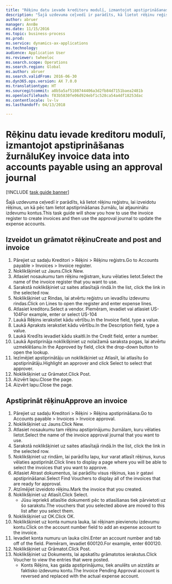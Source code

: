 ```yaml
--- 
title: "Rēķinu datu ievade kreditoru modulī, izmantojot apstiprināšanas žurnālu"
description: "Šajā uzdevuma ceļvedī ir parādīts, kā lietot rēķinu reģistru, lai izveidotu rēķinus, un kā pēc tam lietot apstiprināšanas žurnālu, lai atjauninātu izdevumu kontus."
author: abruer
manager: AnnBe
ms.date: 11/15/2016
ms.topic: business-process
ms.prod: 
ms.service: dynamics-ax-applications
ms.technology: 
audience: Application User
ms.reviewer: twheeloc
ms.search.scope: Operations
ms.search.region: Global
ms.author: abruer
ms.search.validFrom: 2016-06-30
ms.dyn365.ops.version: AX 7.0.0
ms.translationtype: HT
ms.sourcegitcommit: a8b5a5af5108744406a3d2fb84d7151baea2481b
ms.openlocfilehash: f83b5830fe06d924ebf1c528ca54a4df18253dac
ms.contentlocale: lv-lv
ms.lasthandoff: 04/13/2018

---
```

# <a name="key-invoice-data-into-accounts-payable-using-an-approval-journal"></a><span data-ttu-id="7821e-103">Rēķinu datu ievade kreditoru modulī, izmantojot apstiprināšanas žurnālu</span><span class="sxs-lookup"><span data-stu-id="7821e-103">Key invoice data into accounts payable using an approval journal</span></span>

[!INCLUDE [task guide banner](../../includes/task-guide-banner.md)]

<span data-ttu-id="7821e-104">Šajā uzdevuma ceļvedī ir parādīts, kā lietot rēķinu reģistru, lai izveidotu rēķinus, un kā pēc tam lietot apstiprināšanas žurnālu, lai atjauninātu izdevumu kontus.</span><span class="sxs-lookup"><span data-stu-id="7821e-104">This task guide will show you how to use the invoice register to create invoices and then use the approval journal to update the expense accounts.</span></span>


## <a name="create-and-post-and-invoice"></a><span data-ttu-id="7821e-105">Izveidot un grāmatot rēķinu</span><span class="sxs-lookup"><span data-stu-id="7821e-105">Create and post and invoice</span></span>
1. <span data-ttu-id="7821e-106">Pārejiet uz sadaļu Kreditori > Rēķini > Rēķinu reģistrs.</span><span class="sxs-lookup"><span data-stu-id="7821e-106">Go to Accounts payable > Invoices > Invoice register.</span></span>
2. <span data-ttu-id="7821e-107">Noklikšķiniet uz Jauns.</span><span class="sxs-lookup"><span data-stu-id="7821e-107">Click New.</span></span>
3. <span data-ttu-id="7821e-108">Atlasiet nosaukumu tam rēķinu reģistram, kuru vēlaties lietot.</span><span class="sxs-lookup"><span data-stu-id="7821e-108">Select the name of the invoice register that you want to use.</span></span>
4. <span data-ttu-id="7821e-109">Sarakstā noklikšķiniet uz saites atlasītajā rindā.</span><span class="sxs-lookup"><span data-stu-id="7821e-109">In the list, click the link in the selected row.</span></span>
5. <span data-ttu-id="7821e-110">Noklikšķiniet uz Rindas, lai atvērtu reģistru un ievadītu izdevumu rindas.</span><span class="sxs-lookup"><span data-stu-id="7821e-110">Click on Lines to open the register and enter expense lines.</span></span>
6. <span data-ttu-id="7821e-111">Atlasiet kreditoru.</span><span class="sxs-lookup"><span data-stu-id="7821e-111">Select a vendor.</span></span> <span data-ttu-id="7821e-112">Piemēram, ievadiet vai atlasiet US-104</span><span class="sxs-lookup"><span data-stu-id="7821e-112">For example, enter or select US-104</span></span>
7. <span data-ttu-id="7821e-113">Laukā Rēķins ierakstiet kādu vērtību.</span><span class="sxs-lookup"><span data-stu-id="7821e-113">In the Invoice field, type a value.</span></span>
8. <span data-ttu-id="7821e-114">Laukā Apraksts ierakstiet kādu vērtību.</span><span class="sxs-lookup"><span data-stu-id="7821e-114">In the Description field, type a value.</span></span>
9. <span data-ttu-id="7821e-115">Laukā Kredīts ievadiet kādu skaitli.</span><span class="sxs-lookup"><span data-stu-id="7821e-115">In the Credit field, enter a number.</span></span>
10. <span data-ttu-id="7821e-116">Laukā Apstiprināja noklikšķiniet uz nolaižamā saraksta pogas, lai atvērtu uzmeklēšanu.</span><span class="sxs-lookup"><span data-stu-id="7821e-116">In the Approved by field, click the drop-down button to open the lookup.</span></span>
11. <span data-ttu-id="7821e-117">Iezīmējiet apstiprinātāju un noklikšķiniet uz Atlasīt, lai atlasītu šo apstiprinātāju.</span><span class="sxs-lookup"><span data-stu-id="7821e-117">Highlight an approver and click Select to select that approver.</span></span>
12. <span data-ttu-id="7821e-118">Noklikšķiniet uz Grāmatot.</span><span class="sxs-lookup"><span data-stu-id="7821e-118">Click Post.</span></span>
13. <span data-ttu-id="7821e-119">Aizvērt lapu.</span><span class="sxs-lookup"><span data-stu-id="7821e-119">Close the page.</span></span>
14. <span data-ttu-id="7821e-120">Aizvērt lapu.</span><span class="sxs-lookup"><span data-stu-id="7821e-120">Close the page.</span></span>

## <a name="approve-an-invoice"></a><span data-ttu-id="7821e-121">Apstiprināt rēķinu</span><span class="sxs-lookup"><span data-stu-id="7821e-121">Approve an invoice</span></span>
1. <span data-ttu-id="7821e-122">Pārejiet uz sadaļu Kreditori > Rēķini > Rēķina apstiprināšana.</span><span class="sxs-lookup"><span data-stu-id="7821e-122">Go to Accounts payable > Invoices > Invoice approval.</span></span>
2. <span data-ttu-id="7821e-123">Noklikšķiniet uz Jauns.</span><span class="sxs-lookup"><span data-stu-id="7821e-123">Click New.</span></span>
3. <span data-ttu-id="7821e-124">Atlasiet nosaukumu tam rēķinu apstiprinājumu žurnālam, kuru vēlaties lietot.</span><span class="sxs-lookup"><span data-stu-id="7821e-124">Select the name of the invoice approval journal that you want to use.</span></span>
4. <span data-ttu-id="7821e-125">Sarakstā noklikšķiniet uz saites atlasītajā rindā.</span><span class="sxs-lookup"><span data-stu-id="7821e-125">In the list, click the link in the selected row.</span></span>
5. <span data-ttu-id="7821e-126">Noklikšķiniet uz rindām, lai parādītu lapu, kur varat atlasīt rēķinus, kurus vēlaties apstiprināt.</span><span class="sxs-lookup"><span data-stu-id="7821e-126">Click lines to display a page where you will be able to select the invoices that you want to approve.</span></span>
6. <span data-ttu-id="7821e-127">Atlasiet Atrast dokumentus, lai parādītu visus rēķinus, kas ir gatavi apstiprināšanai.</span><span class="sxs-lookup"><span data-stu-id="7821e-127">Select Find Vouchers to display all of the invoices that are ready for approval.</span></span>
7. <span data-ttu-id="7821e-128">Atzīmējiet izveidoto rēķinu.</span><span class="sxs-lookup"><span data-stu-id="7821e-128">Mark the invoice that you created.</span></span>
8. <span data-ttu-id="7821e-129">Noklikšķiniet uz Atlasīt.</span><span class="sxs-lookup"><span data-stu-id="7821e-129">Click Select.</span></span>
    * <span data-ttu-id="7821e-130">Jūsu iepriekš atlasītie dokumenti pēc to atlasīšanas tiek pārvietoti uz šo sarakstu.</span><span class="sxs-lookup"><span data-stu-id="7821e-130">The vouchers that you selected above are moved to this list after you select them.</span></span>  
9. <span data-ttu-id="7821e-131">Noklikšķiniet uz OK.</span><span class="sxs-lookup"><span data-stu-id="7821e-131">Click OK.</span></span>
10. <span data-ttu-id="7821e-132">Noklikšķiniet uz konta numura lauka, lai rēķinam pievienotu izdevumu kontu.</span><span class="sxs-lookup"><span data-stu-id="7821e-132">Click on the account number field to add an expense account to the invoice.</span></span>
11. <span data-ttu-id="7821e-133">Ievadiet konta numuru un lauka cilni.</span><span class="sxs-lookup"><span data-stu-id="7821e-133">Enter an account number and tab off of the field.</span></span> <span data-ttu-id="7821e-134">Piemēram, ievadiet 600120.</span><span class="sxs-lookup"><span data-stu-id="7821e-134">For example, enter 600120.</span></span>
12. <span data-ttu-id="7821e-135">Noklikšķiniet uz Grāmatot.</span><span class="sxs-lookup"><span data-stu-id="7821e-135">Click Post.</span></span>
13. <span data-ttu-id="7821e-136">Noklikšķiniet uz Dokuments, lai apskatītu grāmatotos ierakstus.</span><span class="sxs-lookup"><span data-stu-id="7821e-136">Click Voucher to view the entries that were posted.</span></span>
    * <span data-ttu-id="7821e-137">Konts Rēķins, kas gaida apstiprinājumu, tiek anulēts un aizstāts ar faktisko izdevumu kontu.</span><span class="sxs-lookup"><span data-stu-id="7821e-137">The Invoice Pending Approval account is reversed and replaced with the actual expense account.</span></span>  


